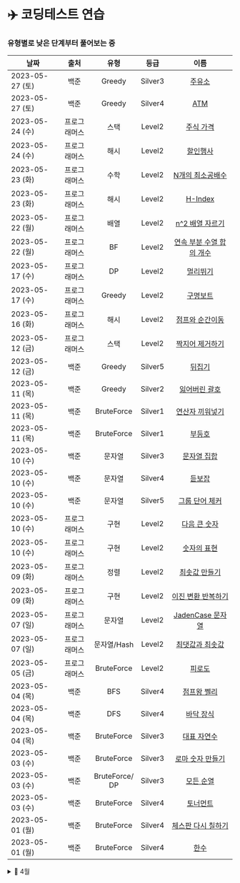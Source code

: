 # ✈️  코딩테스트 연습
### 유형별로 낮은 단계부터 풀어보는 중

|날짜|출처|유형|등급 |이름|
|-|:-:|:-:|:-:|:-:|
|2023-05-27 (토)|백준|Greedy|Silver3|<a href="https://www.acmicpc.net/problem/13305">주유소</a>|
|2023-05-27 (토)|백준|Greedy|Silver4|<a href="https://www.acmicpc.net/problem/11399">ATM</a>|
|2023-05-24 (수)|프로그래머스|스택|Level2|<a href="https://school.programmers.co.kr/learn/courses/30/lessons/42584">주식 가격</a>|
|2023-05-24 (수)|프로그래머스|해시|Level2|<a href="https://school.programmers.co.kr/learn/courses/30/lessons/131127">할인행사</a>|
|2023-05-23 (화)|프로그래머스|수학|Level2|<a href="https://school.programmers.co.kr/learn/courses/30/lessons/12953">N개의 최소공배수</a>|
|2023-05-23 (화)|프로그래머스|해시|Level2|<a href="https://school.programmers.co.kr/learn/courses/30/lessons/42747">H-Index</a>|
|2023-05-22 (월)|프로그래머스|배열|Level2|<a href="https://school.programmers.co.kr/learn/courses/30/lessons/87390">n^2 배열 자르기</a>|
|2023-05-22 (월)|프로그래머스|BF|Level2|<a href="https://school.programmers.co.kr/learn/courses/30/lessons/131701">연속 부분 수열 합의 개수</a>|
|2023-05-17 (수)|프로그래머스|DP|Level2|<a href="https://school.programmers.co.kr/learn/courses/30/lessons/12914">멀리뛰기</a>|
|2023-05-17 (수)|프로그래머스|Greedy|Level2|<a href="https://school.programmers.co.kr/learn/courses/30/lessons/42885">구명보트</a>|
|2023-05-16 (화)|프로그래머스|해시|Level2|<a href="https://school.programmers.co.kr/learn/courses/30/lessons/12980">점프와 순간이동</a>|
|2023-05-12 (금)|프로그래머스|스택|Level2|<a href="https://school.programmers.co.kr/learn/courses/30/lessons/12973">짝지어 제거하기</a>|
|2023-05-12 (금)|백준|Greedy|Silver5|<a href="https://www.acmicpc.net/problem/1439">뒤집기</a>|
|2023-05-11 (목)|백준|Greedy|Silver2|<a href="https://www.acmicpc.net/problem/1541">잃어버린 괄호</a>|
|2023-05-11 (목)|백준|BruteForce|Silver1|<a href="https://www.acmicpc.net/problem/14888">연산자 끼워넣기</a>|
|2023-05-11 (목)|백준|BruteForce|Silver1|<a href="https://www.acmicpc.net/problem/2529">부등호</a>|
|2023-05-10 (수)|백준|문자열|Silver3|<a href="https://www.acmicpc.net/problem/14425">문자열 집합</a>|
|2023-05-10 (수)|백준|문자열|Silver4|<a href="https://www.acmicpc.net/problem/1764">듣보잡</a>|
|2023-05-10 (수)|백준|문자열|Silver5|<a href="https://www.acmicpc.net/problem/1316">그룹 단어 체커</a>|
|2023-05-10 (수)|프로그래머스|구현|Level2|<a href="https://school.programmers.co.kr/learn/courses/30/lessons/12911">다음 큰 숫자</a>|
|2023-05-10 (수)|프로그래머스|구현|Level2|<a href="https://school.programmers.co.kr/learn/courses/30/lessons/12924">숫자의 표현</a>|
|2023-05-09 (화)|프로그래머스|정렬|Level2|<a href="https://school.programmers.co.kr/learn/courses/30/lessons/12941">최솟값 만들기</a>|
|2023-05-09 (화)|프로그래머스|구현|Level2|<a href="https://school.programmers.co.kr/learn/courses/30/lessons/70129">이진 변환 반복하기</a>|
|2023-05-07 (일)|프로그래머스|문자열|Level2|<a href="https://school.programmers.co.kr/learn/courses/30/lessons/12951">JadenCase 문자열</a>|
|2023-05-07 (일)|프로그래머스|문자열/Hash|Level2|<a href="https://school.programmers.co.kr/learn/courses/30/lessons/12939">최댓값과 최솟값</a>|
|2023-05-05 (금)|프로그래머스|BruteForce|Level2|<a href="https://school.programmers.co.kr/learn/courses/30/lessons/87946">피로도</a>|
|2023-05-04 (목)|백준|BFS|Silver4|<a href="https://www.acmicpc.net/problem/16173">점프왕 쩰리</a>|
|2023-05-04 (목)|백준|DFS|Silver4|<a href="https://www.acmicpc.net/problem/1388">바닥 장식</a>|
|2023-05-04 (목)|백준|BruteForce|Silver3|<a href="https://www.acmicpc.net/problem/2548">대표 자연수</a>|
|2023-05-03 (수)|백준|BruteForce|Silver3|<a href="https://www.acmicpc.net/problem/16922">로마 숫자 만들기</a>|
|2023-05-03 (수)|백준|BruteForce/<br>DP|Silver3|<a href="https://www.acmicpc.net/problem/10974">모든 순열</a>|
|2023-05-03 (수)|백준|BruteForce|Silver4|<a href="https://www.acmicpc.net/problem/1057">토너먼트</a>|
|2023-05-01 (월)|백준|BruteForce|Silver4|<a href="https://www.acmicpc.net/problem/1018">체스판 다시 칠하기</a>|
|2023-05-01 (월)|백준|BruteForce|Silver4|<a href="https://www.acmicpc.net/problem/1065">한수</a>|



<details>
<summary> 🌷 4월</summary>

|날짜|출처|유형|등급 |이름|
|-|:-:|:-:|:-:|:-:|
|2023-04-29 (토)|백준|BruteForce|Silver5|<a href="https://www.acmicpc.net/problem/11650">좌표 정렬하기</a>|
|2023-04-29 (토)|백준|BruteForce|Silver5|<a href="https://www.acmicpc.net/problem/4673">셀프 넘버</a>|
|2023-04-26 (수)|백준|DP|Silver3|<a href="https://www.acmicpc.net/problem/2193">이친수</a>|
|2023-04-26 (수)|백준|DP|Bronze1|<a href="https://www.acmicpc.net/problem/2775">부녀회장이 될테야</a>|
|2023-04-21 (금)|백준|DP/<br>Greedy|Silver|<a href="https://www.acmicpc.net/problem/2839">설탕 배달</a>|
|2023-04-20 (목)|백준|백트래킹|Gold4|<a href = "https://www.acmicpc.net/problem/9663">N-Queen</a>|
|2023-04-19 (수)|백준|백트래킹|Silver3|<a href = "https://www.acmicpc.net/problem/15652">N과 M (4)</a><br><a href = "https://www.acmicpc.net/problem/15651">N과 M (3)</a><br><a href = "https://www.acmicpc.net/problem/15650">N과 M (2)</a><br><a href = "https://www.acmicpc.net/problem/15649">N과 M (1)</a>|
|2023-04-18 (화)|백준|BFS<br>BFS<br>DFS|Silver1<br>Silver2<br>Silver2|<a href="https://www.acmicpc.net/problem/2178">미로탐색</a><br><a href ="https://www.acmicpc.net/problem/24444">알고리즘 수업 - 너비 우선 탐색 1</a><br><a href="https://www.acmicpc.net/problem/24479">알고리즘 수업 - 깊이 우선 탐색 1</a><br>
|2023-04-17 (월)|백준|DP|Silver3|<a href = "https://www.acmicpc.net/problem/9461">파도반 수열</a>|
|2023-04-15 (토)|백준|BFS|Silver1|<a href = "https://www.acmicpc.net/problem/1697">숨바꼭질</a>

</details>
